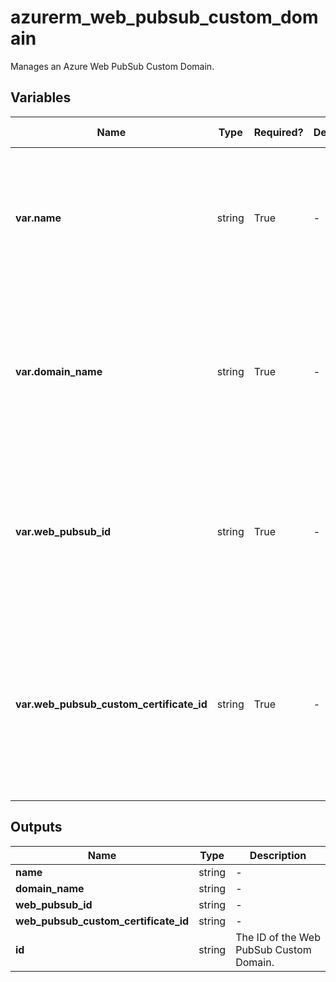 # azurerm_web_pubsub_custom_domain

Manages an Azure Web PubSub Custom Domain.

## Variables

| Name | Type | Required? | Default  | possible values | Description |
| ---- | ---- | --------- | -------- | ----------- | ----------- |
| **var.name** | string | True | -  |  -  | Specifies the name of the Web PubSub Custom Domain. Changing this forces a new resource to be created. | 
| **var.domain_name** | string | True | -  |  -  | Specifies the custom domain name of the Web PubSub Custom Domain. Changing this forces a new resource to be created. | 
| **var.web_pubsub_id** | string | True | -  |  -  | Specifies the Web PubSub ID of the Web PubSub Custom Domain. Changing this forces a new resource to be created. | 
| **var.web_pubsub_custom_certificate_id** | string | True | -  |  -  | Specifies the Web PubSub Custom Certificate ID of the Web PubSub Custom Domain. Changing this forces a new resource to be created. | 



## Outputs

| Name | Type | Description |
| ---- | ---- | --------- | 
| **name** | string  | - | 
| **domain_name** | string  | - | 
| **web_pubsub_id** | string  | - | 
| **web_pubsub_custom_certificate_id** | string  | - | 
| **id** | string  | The ID of the Web PubSub Custom Domain. | 